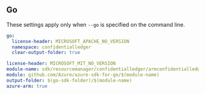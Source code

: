 ## Go

These settings apply only when `--go` is specified on the command line.

```yaml $(go) && !$(track2)
go:
  license-header: MICROSOFT_APACHE_NO_VERSION
  namespace: confidentialledger
  clear-output-folder: true
```

``` yaml $(go) && $(track2)
license-header: MICROSOFT_MIT_NO_VERSION
module-name: sdk/resourcemanager/confidentialledger/armconfidentialledger
module: github.com/Azure/azure-sdk-for-go/$(module-name)
output-folder: $(go-sdk-folder)/$(module-name)
azure-arm: true
```
